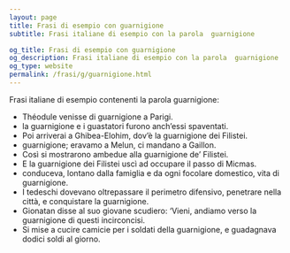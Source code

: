 ```yaml
---
layout: page
title: Frasi di esempio con guarnigione 
subtitle: Frasi italiane di esempio con la parola  guarnigione

og_title: Frasi di esempio con guarnigione 
og_description: Frasi italiane di esempio con la parola  guarnigione
og_type: website
permalink: /frasi/g/guarnigione.html
---
```


Frasi italiane di esempio contenenti la parola guarnigione:


- Théodule venisse di guarnigione a Parigi.
- la guarnigione e i guastatori furono anch’essi spaventati.
- Poi arriverai a Ghibea-Elohim, dov’è la guarnigione dei Filistei.
- guarnigione; eravamo a Melun, ci mandano a Gaillon.
- Così si mostrarono ambedue alla guarnigione de’ Filistei.
- E la guarnigione dei Filistei uscì ad occupare il passo di Micmas.
- conduceva, lontano dalla famiglia e da ogni focolare domestico, vita di guarnigione.
- I tedeschi dovevano oltrepassare il perimetro difensivo, penetrare nella città, e conquistare la guarnigione.
- Gionatan disse al suo giovane scudiero: ‘Vieni, andiamo verso la guarnigione di questi incirconcisi.
- Si mise a cucire camicie per i soldati della guarnigione, e guadagnava dodici soldi al giorno.

